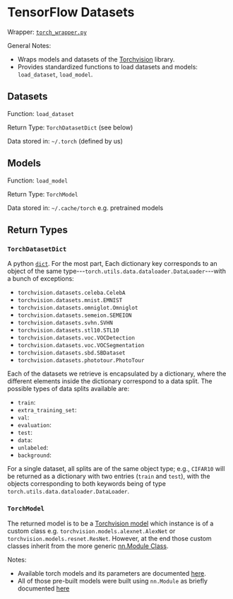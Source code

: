 # TensorFlow Datasets

Wrapper: [`torch_wrapper.py`](../../../sotaai/cv/torch_wrapper.py)

General Notes:

- Wraps models and datasets of the
  [Torchvision](https://pytorch.org/docs/stable/torchvision/index.html) library.
- Provides standardized functions to load datasets and models: `load_dataset`,
  `load_model`.

## Datasets

Function: `load_dataset`

Return Type: `TorchDatasetDict` (see below)

Data stored in: `~/.torch` (defined by us)

## Models

Function: `load_model`

Return Type: `TorchModel`

Data stored in: `~/.cache/torch` e.g. pretrained models

## Return Types

### `TorchDatasetDict`

A python
[`dict`](https://docs.python.org/3/tutorial/datastructures.html#dictionaries).
For the most part, Each dictionary key corresponds to an object of the same
type\-\-\-`torch.utils.data.dataloader.DataLoader`\-\-\-with a bunch of exceptions:

- `torchvision.datasets.celeba.CelebA`
- `torchvision.datasets.mnist.EMNIST`
- `torchvision.datasets.omniglot.Omniglot`
- `torchvision.datasets.semeion.SEMEION`
- `torchvision.datasets.svhn.SVHN`
- `torchvision.datasets.stl10.STL10`
- `torchvision.datasets.voc.VOCDetection`
- `torchvision.datasets.voc.VOCSegmentation`
- `torchvision.datasets.sbd.SBDataset`
- `torchvision.datasets.phototour.PhotoTour`

Each of the datasets we retrieve is encapsulated by a dictionary, where the
different elements inside the dictionary correspond to a data split. The
possible types of data splits available are:

- `train`:
- `extra_training_set`:
- `val`:
- `evaluation`:
- `test`:
- `data`:
- `unlabeled`:
- `background`:

For a single dataset, all splits are of the same object type; e.g., `CIFAR10`
will be returned as a dictionary with two entries (`train` and `test`), with the
objects corresponding to both keywords being of type
`torch.utils.data.dataloader.DataLoader`.

### `TorchModel`

The returned model is to be a
[Torchvision model](https://pytorch.org/docs/stable/torchvision/models.html)
which instance is of a custom class
e.g. `torchvision.models.alexnet.AlexNet` or `torchvision.models.resnet.ResNet`.
However, at the end those custom classes inherit from the more generic
[nn.Module Class](https://pytorch.org/docs/stable/generated/torch.nn.Module.html?highlight=nn%20module#torch.nn.Module).

Notes:

- Available torch models and its parameters are documented
  [here](https://pytorch.org/docs/stable/torchvision/models.html).
- All of those pre-built models were built using `nn.Module` as briefly documented
  [here](https://pytorch.org/tutorials/beginner/nn_tutorial.html#refactor-using-nn-module)
